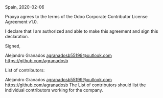 Spain, 2020-02-06

Praxya agrees to the terms of the Odoo Corporate Contributor License
Agreement v1.0.

I declare that I am authorized and able to make this agreement and sign this
declaration.

Signed,

Alejandro Granados agranadosb55199@outlook.com https://github.com/agranadosb

List of contributors:

Alejandro Granados agranadosb55199@outlook.com https://github.com/agranadosb
The List of contributors should list the individual contributors working
for the company.
